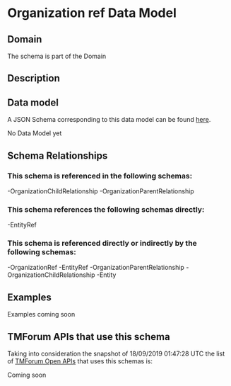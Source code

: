 # Organization ref Data Model

## Domain

The  schema is part of the  Domain

## Description



## Data model

A JSON Schema corresponding to this data model can be found
[here](https://github.com/tmforum-rand/schemas/blob/master/EngagedParty/OrganizationRef.schema.json).

No Data Model yet

## Schema Relationships

### This schema is referenced in the following schemas:

-OrganizationChildRelationship
-OrganizationParentRelationship

### This schema references the following schemas directly:

-EntityRef

### This schema is referenced directly or indirectly by the following schemas:

-OrganizationRef
-EntityRef
-OrganizationParentRelationship
-OrganizationChildRelationship
-Entity



## Examples

Examples coming soon

## TMForum APIs that use this schema

Taking into consideration the snapshot of 18/09/2019 01:47:28 UTC the list of [TMForum Open APIs](https://www.tmforum.org/open-apis/) that uses this schemas is:

Coming soon